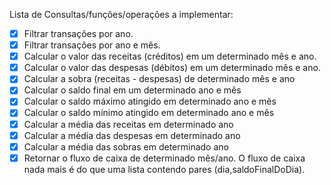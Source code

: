 Lista de Consultas/funções/operações a implementar:

* [x] Filtrar transações por ano.
* [x] Filtrar transações por ano e mês.
* [x] Calcular o valor das receitas (créditos) em um determinado mês e ano.
* [x] Calcular o valor das despesas (débitos) em um determinado mês e ano.
* [x] Calcular a sobra (receitas - despesas) de determinado mês e ano
* [x] Calcular o saldo final em um determinado ano e mês
* [x] Calcular o saldo máximo atingido em determinado ano e mês
* [x] Calcular o saldo mínimo atingido em determinado ano e mês
* [x] Calcular a média das receitas em determinado ano
* [x] Calcular a média das despesas em determinado ano
* [x] Calcular a média das sobras em determinado ano
* [x] Retornar o fluxo de caixa de determinado mês/ano. O fluxo de caixa nada mais é do que uma lista contendo pares (dia,saldoFinalDoDia). 